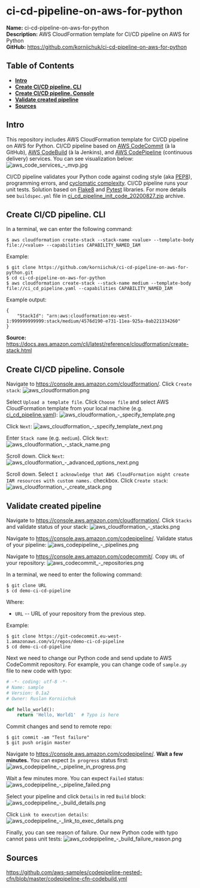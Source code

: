 # ci-cd-pipeline-on-aws-for-python
**Name:** ci-cd-pipeline-on-aws-for-python  
**Description:** AWS CloudFormation template for CI/CD pipeline on AWS for Python  
**GitHub:** https://github.com/korniichuk/ci-cd-pipeline-on-aws-for-python

## Table of Contents
* **[Intro](#intro)**
* **[Create CI/CD pipeline. CLI](#create-cicd-pipeline-cli)**
* **[Create CI/CD pipeline. Console](#create-cicd-pipeline-console)**
* **[Validate created pipeline](#validate-created-pipeline)**
* **[Sources](#sources)**

## Intro
This repository includes AWS CloudFormation template for CI/CD pipeline on AWS for Python. CI/CD pipeline based on [AWS CodeCommit](https://aws.amazon.com/codecommit/) (à la GitHub), [AWS CodeBuild](https://aws.amazon.com/codebuild/) (à la Jenkins), and [AWS CodePipeline](https://aws.amazon.com/codepipeline/) (continuous delivery) services. You can see visualization below:
![aws_code_services_-_mvp.jpg](img/aws_code_services_-_mvp.jpg "AWS Code services. MVP")

CI/CD pipeline validates your Python code against coding style (aka [PEP8](https://www.python.org/dev/peps/pep-0008/)), programming errors, and [cyclomatic complexity](https://en.wikipedia.org/wiki/Cyclomatic_complexity). CI/CD pipeline runs your unit tests. Solution based on [Flake8](https://flake8.pycqa.org/en/latest/) and [Pytest](https://docs.pytest.org/en/stable/) libraries. For more details see `buildspec.yml` file in [ci_cd_pipeline_init_code_20200827.zip](https://s3-eu-west-1.amazonaws.com/korniichuk.share/code/ci_cd_pipeline_init_code_20200827.zip) archive.

## Create CI/CD pipeline. CLI
In a terminal, we can enter the following command:
```
$ aws cloudformation create-stack --stack-name <value> --template-body file://<value> --capabilities CAPABILITY_NAMED_IAM
```

Example:
```
$ git clone https://github.com/korniichuk/ci-cd-pipeline-on-aws-for-python.git
$ cd ci-cd-pipeline-on-aws-for-python
$ aws cloudformation create-stack --stack-name medium --template-body file://ci_cd_pipeline.yaml --capabilities CAPABILITY_NAMED_IAM
```

Example output:
```
{
    "StackId": "arn:aws:cloudformation:eu-west-1:999999999999:stack/medium/4576d190-e731-11ea-925a-0ab221334260"
}
```

**Source:** https://docs.aws.amazon.com/cli/latest/reference/cloudformation/create-stack.html

## Create CI/CD pipeline. Console
Navigate to https://console.aws.amazon.com/cloudformation/. Click `Create stack`:
![aws_cloudformation.png](img/aws_cloudformation.png "AWS CloudFormation")

Select `Upload a template file`. Click `Choose file` and select AWS CloudFormation template from your local machine (e.g. [ci_cd_pipeline.yaml](ci_cd_pipeline.yaml)):
![aws_cloudformation_-_specify_template.png](img/aws_cloudformation_-_specify_template.png "AWS CloudFormation. Specify template")

Click `Next`:
![aws_cloudformation_-_specify_template_next.png](img/aws_cloudformation_-_specify_template_next.png "AWS CloudFormation. Specify template. Next")

Enter `Stack name` (e.g. `medium`). Click `Next`:
![aws_cloudformation_-_stack_name.png](img/aws_cloudformation_-_stack_name.png "AWS CloudFormation. Stack name")

Scroll down. Click `Next`:
![aws_cloudformation_-_advanced_options_next.png](img/aws_cloudformation_-_advanced_options_next.png "AWS CloudFormation. Advanced options. Next")

Scroll down. Select `I acknowledge that AWS CloudFormation might create IAM resources with custom names.` checkbox. Click `Create stack`:
![aws_cloudformation_-_create_stack.png](img/aws_cloudformation_-_create_stack.png "AWS CloudFormation. Create stack")

## Validate created pipeline
Navigate to https://console.aws.amazon.com/cloudformation/. Click `Stacks` and validate status of your stack:
![aws_cloudformation_-_stacks.png](img/aws_cloudformation_-_stacks.png "AWS CloudFormation. Stacks")

Navigate to https://console.aws.amazon.com/codepipeline/. Validate status of your pipeline:
![aws_codepipeline_-_pipelines.png](img/aws_codepipeline_-_pipelines.png "AWS CodePipeline. Pipelines")

Navigate to https://console.aws.amazon.com/codecommit/. Copy `URL` of your repository:
![aws_codecommit_-_repositories.png](img/aws_codecommit_-_repositories.png "AWS CodeCommit. Repositories")

In a terminal, we need to enter the following command:
```
$ git clone URL
$ cd demo-ci-cd-pipeline
```

Where:
  - `URL` -- URL of your repository from the previous step.

Example:

```
$ git clone https://git-codecommit.eu-west-1.amazonaws.com/v1/repos/demo-ci-cd-pipeline
$ cd demo-ci-cd-pipeline
```

Next we need to change our Python code and send update to AWS CodeCommit repository. For example, you can change code of `sample.py` file to new code with typo:
```python
# -*- coding: utf-8 -*-
# Name: sample
# Version: 0.1a2
# Owner: Ruslan Korniichuk

def hello_world():
    return 'Hello, World1'  # Typo is here
```

Commit changes and send to remote repo:
```
$ git commit -am "Test failure"
$ git push origin master
```

Navigate to https://console.aws.amazon.com/codepipeline/. **Wait a few minutes.** You can expect `In progress` status first:
![aws_codepipeline_-_pipeline_in_progress.png](img/aws_codepipeline_-_pipeline_in_progress.png "AWS CodePipeline. Pipeline in progress")

Wait a few minutes more. You can expect `Failed` status:
![aws_codepipeline_-_pipeline_failed.png](img/aws_codepipeline_-_pipeline_failed.png "AWS CodePipeline. Pipeline failed")

Select your pipeline and click `Details` in red `Build` block:
![aws_codepipeline_-_build_details.png](img/aws_codepipeline_-_build_details.png "AWS CodePipeline. Build details")

Click `Link to execution details`:
![aws_codepipeline_-_link_to_exec_details.png](img/aws_codepipeline_-_link_to_exec_details.png "AWS CodePipeline. Link to execution details")

Finally, you can see reason of failure. Our new Python code with typo cannot pass unit tests:
![aws_codepipeline_-_build_failure_reason.png](img/aws_codepipeline_-_build_failure_reason.png "AWS CodePipeline. Build failure reason")

## Sources
https://github.com/aws-samples/codepipeline-nested-cfn/blob/master/codepipeline-cfn-codebuild.yml
